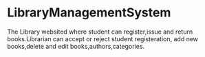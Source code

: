 # LibraryManagementSystem

The Library websited where student can register,issue and return books.Librarian can accept or reject student registeration, add new books,delete and edit books,authors,categories.